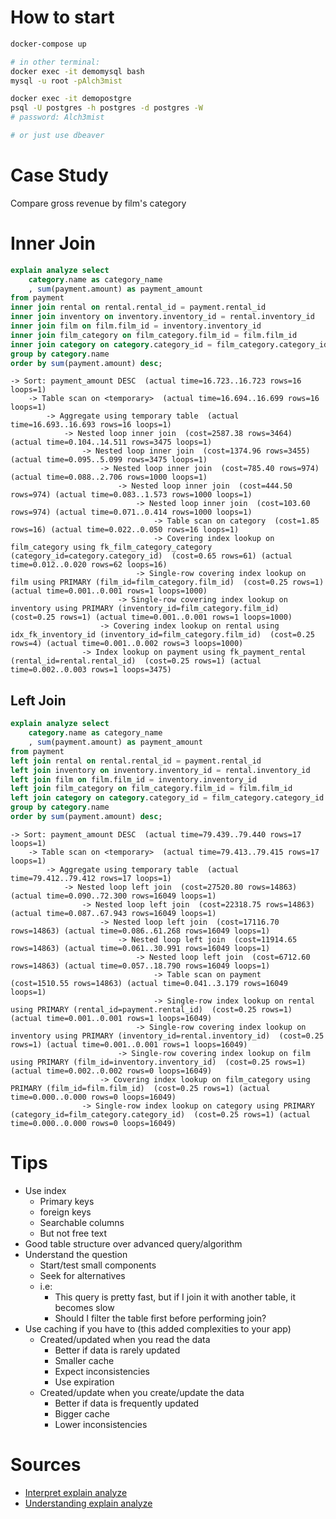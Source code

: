# How to start

```bash
docker-compose up

# in other terminal:
docker exec -it demomysql bash
mysql -u root -pAlch3mist

docker exec -it demopostgre
psql -U postgres -h postgres -d postgres -W
# password: Alch3mist

# or just use dbeaver
```

# Case Study

Compare gross revenue by film's category

# Inner Join

```sql
explain analyze select 
	category.name as category_name
	, sum(payment.amount) as payment_amount
from payment
inner join rental on rental.rental_id = payment.rental_id
inner join inventory on inventory.inventory_id = rental.inventory_id
inner join film on film.film_id = inventory.inventory_id
inner join film_category on film_category.film_id = film.film_id
inner join category on category.category_id = film_category.category_id
group by category.name
order by sum(payment.amount) desc;
```

```
-> Sort: payment_amount DESC  (actual time=16.723..16.723 rows=16 loops=1)
    -> Table scan on <temporary>  (actual time=16.694..16.699 rows=16 loops=1)
        -> Aggregate using temporary table  (actual time=16.693..16.693 rows=16 loops=1)
            -> Nested loop inner join  (cost=2587.38 rows=3464) (actual time=0.104..14.511 rows=3475 loops=1)
                -> Nested loop inner join  (cost=1374.96 rows=3455) (actual time=0.095..5.099 rows=3475 loops=1)
                    -> Nested loop inner join  (cost=785.40 rows=974) (actual time=0.088..2.706 rows=1000 loops=1)
                        -> Nested loop inner join  (cost=444.50 rows=974) (actual time=0.083..1.573 rows=1000 loops=1)
                            -> Nested loop inner join  (cost=103.60 rows=974) (actual time=0.071..0.414 rows=1000 loops=1)
                                -> Table scan on category  (cost=1.85 rows=16) (actual time=0.022..0.050 rows=16 loops=1)
                                -> Covering index lookup on film_category using fk_film_category_category (category_id=category.category_id)  (cost=0.65 rows=61) (actual time=0.012..0.020 rows=62 loops=16)
                            -> Single-row covering index lookup on film using PRIMARY (film_id=film_category.film_id)  (cost=0.25 rows=1) (actual time=0.001..0.001 rows=1 loops=1000)
                        -> Single-row covering index lookup on inventory using PRIMARY (inventory_id=film_category.film_id)  (cost=0.25 rows=1) (actual time=0.001..0.001 rows=1 loops=1000)
                    -> Covering index lookup on rental using idx_fk_inventory_id (inventory_id=film_category.film_id)  (cost=0.25 rows=4) (actual time=0.001..0.002 rows=3 loops=1000)
                -> Index lookup on payment using fk_payment_rental (rental_id=rental.rental_id)  (cost=0.25 rows=1) (actual time=0.002..0.003 rows=1 loops=3475)
```

## Left Join

```sql
explain analyze select 
	category.name as category_name
	, sum(payment.amount) as payment_amount
from payment
left join rental on rental.rental_id = payment.rental_id
left join inventory on inventory.inventory_id = rental.inventory_id
left join film on film.film_id = inventory.inventory_id
left join film_category on film_category.film_id = film.film_id
left join category on category.category_id = film_category.category_id
group by category.name
order by sum(payment.amount) desc;
```

```
-> Sort: payment_amount DESC  (actual time=79.439..79.440 rows=17 loops=1)
    -> Table scan on <temporary>  (actual time=79.413..79.415 rows=17 loops=1)
        -> Aggregate using temporary table  (actual time=79.412..79.412 rows=17 loops=1)
            -> Nested loop left join  (cost=27520.80 rows=14863) (actual time=0.090..72.300 rows=16049 loops=1)
                -> Nested loop left join  (cost=22318.75 rows=14863) (actual time=0.087..67.943 rows=16049 loops=1)
                    -> Nested loop left join  (cost=17116.70 rows=14863) (actual time=0.086..61.268 rows=16049 loops=1)
                        -> Nested loop left join  (cost=11914.65 rows=14863) (actual time=0.061..30.991 rows=16049 loops=1)
                            -> Nested loop left join  (cost=6712.60 rows=14863) (actual time=0.057..18.790 rows=16049 loops=1)
                                -> Table scan on payment  (cost=1510.55 rows=14863) (actual time=0.041..3.179 rows=16049 loops=1)
                                -> Single-row index lookup on rental using PRIMARY (rental_id=payment.rental_id)  (cost=0.25 rows=1) (actual time=0.001..0.001 rows=1 loops=16049)
                            -> Single-row covering index lookup on inventory using PRIMARY (inventory_id=rental.inventory_id)  (cost=0.25 rows=1) (actual time=0.001..0.001 rows=1 loops=16049)
                        -> Single-row covering index lookup on film using PRIMARY (film_id=inventory.inventory_id)  (cost=0.25 rows=1) (actual time=0.002..0.002 rows=0 loops=16049)
                    -> Covering index lookup on film_category using PRIMARY (film_id=film.film_id)  (cost=0.25 rows=1) (actual time=0.000..0.000 rows=0 loops=16049)
                -> Single-row index lookup on category using PRIMARY (category_id=film_category.category_id)  (cost=0.25 rows=1) (actual time=0.000..0.000 rows=0 loops=16049)

```

# Tips

- Use index
    - Primary keys
    - foreign keys
    - Searchable columns
    - But not free text
- Good table structure over advanced query/algorithm
- Understand the question
    - Start/test small components
    - Seek for alternatives
    - i.e: 
        - This query is pretty fast, but if I join it with another table, it becomes slow
        - Should I filter the table first before performing join?
- Use caching if you have to (this added complexities to your app)
    - Created/updated when you read the data
        - Better if data is rarely updated
        - Smaller cache
        - Expect inconsistencies
        - Use expiration
    - Created/update when you create/update the data
        - Better if data is frequently updated
        - Bigger cache
        - Lower inconsistencies

# Sources

- [Interpret explain analyze](https://www.cybertec-postgresql.com/en/how-to-interpret-postgresql-explain-analyze-output/)
- [Understanding explain analyze](https://www.youtube.com/watch?v=Mll5SqR4RYk)